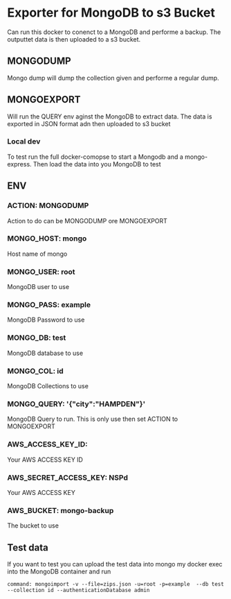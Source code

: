# Exporter for MongoDB to s3 Bucket

Can run this docker to conenct to a MongoDB and performe a backup.
The outputtet data is then uploaded to a s3 bucket.


## MONGODUMP
Mongo dump will dump the collection given and performe a regular dump.


## MONGOEXPORT
Will run the QUERY env aginst the MongoDB to extract data. The data is exported in JSON format adn then uploaded to s3 bucket




### Local dev
To test run the full docker-comopse to start a Mongodb and a mongo-express. Then load the data into you MongoDB to test



## ENV 


### ACTION: MONGODUMP
Action to do can be MONGODUMP ore MONGOEXPORT


### MONGO_HOST: mongo
Host name of mongo

### MONGO_USER: root
MongoDB user to use

### MONGO_PASS: example
MongoDB Password to use

### MONGO_DB: test
MongoDB database to use

### MONGO_COL: id
MongoDB Collections to use


### MONGO_QUERY: '{"city":"HAMPDEN"}'
MongoDB Query to run. This is only use then set ACTION to MONGOEXPORT

### AWS_ACCESS_KEY_ID:
Your AWS ACCESS KEY ID  

### AWS_SECRET_ACCESS_KEY: NSPd
Your AWS ACCESS KEY

### AWS_BUCKET: mongo-backup
The bucket to use



## Test data
If you want to test you can upload the test data into mongo my docker exec into the MongoDB container and run 


```
command: mongoimport -v --file=zips.json -u=root -p=example  --db test --collection id --authenticationDatabase admin
```


